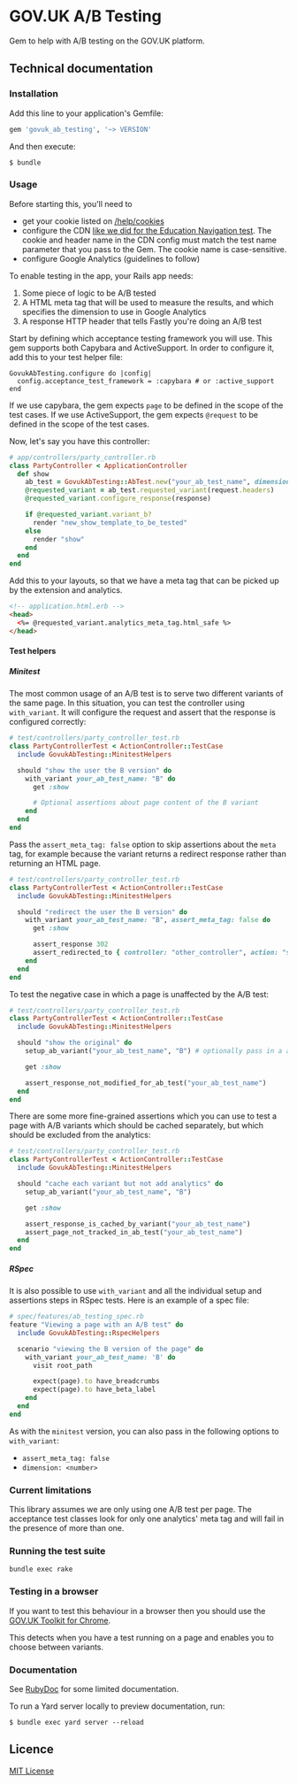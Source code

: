 # GOV.UK A/B Testing

Gem to help with A/B testing on the GOV.UK platform.

## Technical documentation

### Installation

Add this line to your application's Gemfile:

```ruby
gem 'govuk_ab_testing', '~> VERSION'
```

And then execute:

    $ bundle

### Usage

Before starting this, you'll need to

- get your cookie listed on [/help/cookies](https://www.gov.uk/help/cookies)
- configure the CDN [like we did for the Education Navigation test](https://github.com/alphagov/govuk-cdn-config/pull/17).
The cookie and header name in the CDN config must match the test name parameter
that you pass to the Gem. The cookie name is case-sensitive.
- configure Google Analytics (guidelines to follow)

To enable testing in the app, your Rails app needs:

1. Some piece of logic to be A/B tested
2. A HTML meta tag that will be used to measure the results, and which specifies
the dimension to use in Google Analytics
3. A response HTTP header that tells Fastly you're doing an A/B test

Start by defining which acceptance testing framework you will use. This gem
supports both Capybara and ActiveSupport. In order to configure it, add this to
your test helper file:

```
GovukAbTesting.configure do |config|
  config.acceptance_test_framework = :capybara # or :active_support
end
```

If we use capybara, the gem expects `page` to be defined in the scope of the
test cases. If we use ActiveSupport, the gem expects `@request` to be defined in
the scope of the test cases.

Now, let's say you have this controller:

```ruby
# app/controllers/party_controller.rb
class PartyController < ApplicationController
  def show
    ab_test = GovukAbTesting::AbTest.new("your_ab_test_name", dimension: 300)
    @requested_variant = ab_test.requested_variant(request.headers)
    @requested_variant.configure_response(response)

    if @requested_variant.variant_b?
      render "new_show_template_to_be_tested"
    else
      render "show"
    end
  end
end
```

Add this to your layouts, so that we have a meta tag that can be picked up
by the extension and analytics.

```html
<!-- application.html.erb -->
<head>
  <%= @requested_variant.analytics_meta_tag.html_safe %>
</head>
```

#### Test helpers

##### Minitest

The most common usage of an A/B test is to serve two different variants of the
same page. In this situation, you can test the controller using `with_variant`.
It will configure the request and assert that the response is configured
correctly:

```ruby
# test/controllers/party_controller_test.rb
class PartyControllerTest < ActionController::TestCase
  include GovukAbTesting::MinitestHelpers

  should "show the user the B version" do
    with_variant your_ab_test_name: "B" do
      get :show

      # Optional assertions about page content of the B variant
    end
  end
end
```

Pass the `assert_meta_tag: false` option to skip assertions about the `meta`
tag, for example because the variant returns a redirect response rather than
returning an HTML page.

```ruby
# test/controllers/party_controller_test.rb
class PartyControllerTest < ActionController::TestCase
  include GovukAbTesting::MinitestHelpers

  should "redirect the user the B version" do
    with_variant your_ab_test_name: "B", assert_meta_tag: false do
      get :show

      assert_response 302
      assert_redirected_to { controller: "other_controller", action: "show" }
    end
  end
end
```

To test the negative case in which a page is unaffected by the A/B test:

```ruby
# test/controllers/party_controller_test.rb
class PartyControllerTest < ActionController::TestCase
  include GovukAbTesting::MinitestHelpers

  should "show the original" do
    setup_ab_variant("your_ab_test_name", "B") # optionally pass in a analytics dimension as the third argument

    get :show

    assert_response_not_modified_for_ab_test("your_ab_test_name")
  end
end
```

There are some more fine-grained assertions which you can use to test a page
with A/B variants which should be cached separately, but which should be
excluded from the analytics:

```ruby
# test/controllers/party_controller_test.rb
class PartyControllerTest < ActionController::TestCase
  include GovukAbTesting::MinitestHelpers

  should "cache each variant but not add analytics" do
    setup_ab_variant("your_ab_test_name", "B")

    get :show

    assert_response_is_cached_by_variant("your_ab_test_name")
    assert_page_not_tracked_in_ab_test("your_ab_test_name")
  end
end
```

##### RSpec

It is also possible to use `with_variant` and all the individual setup and
assertions steps in RSpec tests. Here is an example of a spec file:

```ruby
# spec/features/ab_testing_spec.rb
feature "Viewing a page with an A/B test" do
  include GovukAbTesting::RspecHelpers

  scenario "viewing the B version of the page" do
    with_variant your_ab_test_name: 'B' do
      visit root_path

      expect(page).to have_breadcrumbs
      expect(page).to have_beta_label
    end
  end
end
```

As with the `minitest` version, you can also pass in the following options to
`with_variant`:

- `assert_meta_tag: false`
- `dimension: <number>`

### Current limitations

This library assumes we are only using one A/B test per page. The acceptance
test classes look for only one analytics' meta tag and will fail in the presence
of more than one.

### Running the test suite

`bundle exec rake`

### Testing in a browser

If you want to test this behaviour in a browser then you should use the
[GOV.UK Toolkit for Chrome](https://github.com/alphagov/govuk-toolkit-chrome).

This detects when you have a test running on a page and enables you to choose
between variants.

### Documentation

See [RubyDoc](http://www.rubydoc.info/gems/govuk_ab_testing) for some limited documentation.

To run a Yard server locally to preview documentation, run:

    $ bundle exec yard server --reload

## Licence

[MIT License](LICENCE.txt)
